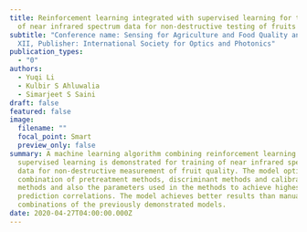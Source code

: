 ```yaml
---
title: Reinforcement learning integrated with supervised learning for training
  of near infrared spectrum data for non-destructive testing of fruits
subtitle: "Conference name: Sensing for Agriculture and Food Quality and Safety
  XII, Publisher: International Society for Optics and Photonics"
publication_types:
  - "0"
authors:
  - Yuqi Li
  - Kulbir S Ahluwalia
  - Simarjeet S Saini
draft: false
featured: false
image:
  filename: ""
  focal_point: Smart
  preview_only: false
summary: A machine learning algorithm combining reinforcement learning and
  supervised learning is demonstrated for training of near infrared spectroscopy
  data for non-destructive measurement of fruit quality. The model optimizes the
  combination of pretreatment methods, discriminant methods and calibration
  methods and also the parameters used in the methods to achieve highest
  prediction correlations. The model achieves better results than manual
  combinations of the previously demonstrated models.
date: 2020-04-27T04:00:00.000Z
---
```

